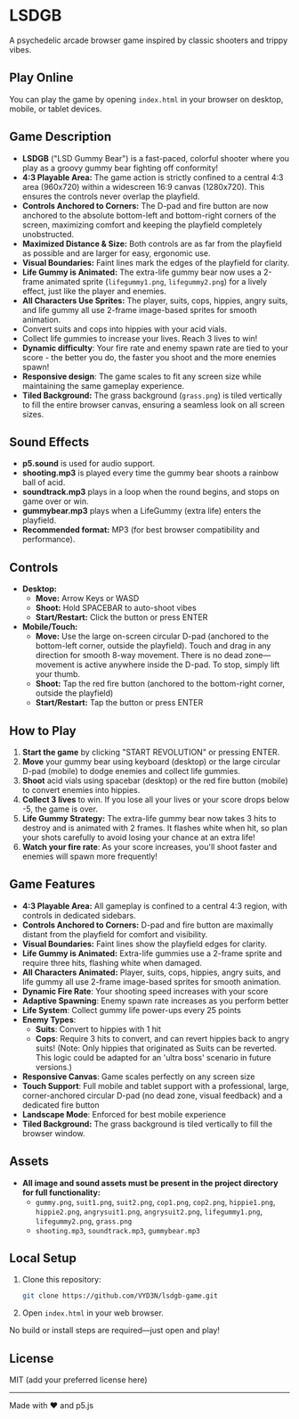 # LSDGB

A psychedelic arcade browser game inspired by classic shooters and trippy vibes.

## Play Online
You can play the game by opening `index.html` in your browser on desktop, mobile, or tablet devices.

## Game Description
- **LSDGB** ("LSD Gummy Bear") is a fast-paced, colorful shooter where you play as a groovy gummy bear fighting off conformity!
- **4:3 Playable Area:** The game action is strictly confined to a central 4:3 area (960x720) within a widescreen 16:9 canvas (1280x720). This ensures the controls never overlap the playfield.
- **Controls Anchored to Corners:** The D-pad and fire button are now anchored to the absolute bottom-left and bottom-right corners of the screen, maximizing comfort and keeping the playfield completely unobstructed.
- **Maximized Distance & Size:** Both controls are as far from the playfield as possible and are larger for easy, ergonomic use.
- **Visual Boundaries:** Faint lines mark the edges of the playfield for clarity.
- **Life Gummy is Animated:** The extra-life gummy bear now uses a 2-frame animated sprite (`lifegummy1.png`, `lifegummy2.png`) for a lively effect, just like the player and enemies.
- **All Characters Use Sprites:** The player, suits, cops, hippies, angry suits, and life gummy all use 2-frame image-based sprites for smooth animation.
- Convert suits and cops into hippies with your acid vials.
- Collect life gummies to increase your lives. Reach 3 lives to win!
- **Dynamic difficulty**: Your fire rate and enemy spawn rate are tied to your score - the better you do, the faster you shoot and the more enemies spawn!
- **Responsive design**: The game scales to fit any screen size while maintaining the same gameplay experience.
- **Tiled Background:** The grass background (`grass.png`) is tiled vertically to fill the entire browser canvas, ensuring a seamless look on all screen sizes.

## Sound Effects
- **p5.sound** is used for audio support.
- **shooting.mp3** is played every time the gummy bear shoots a rainbow ball of acid.
- **soundtrack.mp3** plays in a loop when the round begins, and stops on game over or win.
- **gummybear.mp3** plays when a LifeGummy (extra life) enters the playfield.
- **Recommended format:** MP3 (for best browser compatibility and performance).

## Controls
- **Desktop:**
  - **Move:** Arrow Keys or WASD
  - **Shoot:** Hold SPACEBAR to auto-shoot vibes
  - **Start/Restart:** Click the button or press ENTER
- **Mobile/Touch:**
  - **Move:** Use the large on-screen circular D-pad (anchored to the bottom-left corner, outside the playfield). Touch and drag in any direction for smooth 8-way movement. There is no dead zone—movement is active anywhere inside the D-pad. To stop, simply lift your thumb.
  - **Shoot:** Tap the red fire button (anchored to the bottom-right corner, outside the playfield)
  - **Start/Restart:** Tap the button or press ENTER

## How to Play
1. **Start the game** by clicking "START REVOLUTION" or pressing ENTER.
2. **Move** your gummy bear using keyboard (desktop) or the large circular D-pad (mobile) to dodge enemies and collect life gummies.
3. **Shoot** acid vials using spacebar (desktop) or the red fire button (mobile) to convert enemies into hippies.
4. **Collect 3 lives** to win. If you lose all your lives or your score drops below -5, the game is over.
5. **Life Gummy Strategy:** The extra-life gummy bear now takes 3 hits to destroy and is animated with 2 frames. It flashes white when hit, so plan your shots carefully to avoid losing your chance at an extra life!
6. **Watch your fire rate**: As your score increases, you'll shoot faster and enemies will spawn more frequently!

## Game Features
- **4:3 Playable Area:** All gameplay is confined to a central 4:3 region, with controls in dedicated sidebars.
- **Controls Anchored to Corners:** D-pad and fire button are maximally distant from the playfield for comfort and visibility.
- **Visual Boundaries:** Faint lines show the playfield edges for clarity.
- **Life Gummy is Animated:** Extra-life gummies use a 2-frame sprite and require three hits, flashing white when damaged.
- **All Characters Animated:** Player, suits, cops, hippies, angry suits, and life gummy all use 2-frame image-based sprites for smooth animation.
- **Dynamic Fire Rate**: Your shooting speed increases with your score
- **Adaptive Spawning**: Enemy spawn rate increases as you perform better
- **Life System**: Collect gummy life power-ups every 25 points
- **Enemy Types**: 
  - **Suits**: Convert to hippies with 1 hit
  - **Cops**: Require 3 hits to convert, and can revert hippies back to angry suits! (Note: Only hippies that originated as Suits can be reverted. This logic could be adapted for an 'ultra boss' scenario in future versions.)
- **Responsive Canvas**: Game scales perfectly on any screen size
- **Touch Support**: Full mobile and tablet support with a professional, large, corner-anchored circular D-pad (no dead zone, visual feedback) and a dedicated fire button
- **Landscape Mode**: Enforced for best mobile experience
- **Tiled Background:** The grass background is tiled vertically to fill the browser window.

## Assets
- **All image and sound assets must be present in the project directory for full functionality:**
  - `gummy.png`, `suit1.png`, `suit2.png`, `cop1.png`, `cop2.png`, `hippie1.png`, `hippie2.png`, `angrysuit1.png`, `angrysuit2.png`, `lifegummy1.png`, `lifegummy2.png`, `grass.png`
  - `shooting.mp3`, `soundtrack.mp3`, `gummybear.mp3`

## Local Setup
1. Clone this repository:
   ```sh
   git clone https://github.com/VYD3N/lsdgb-game.git
   ```
2. Open `index.html` in your web browser.

No build or install steps are required—just open and play!

## License
MIT (add your preferred license here)

---
Made with ❤️ and p5.js 